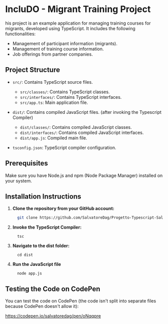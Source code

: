 # IncluDO - Migrant Training Project

his project is an example application for managing training courses for migrants, developed using TypeScript. It includes the following functionalities:

- Management of participant information (migrants).
- Management of training course information.
- Job offerings from partner companies.

## Project Structure

- `src/`: Contains TypeScript source files.

  - `src/classes/`: Contains TypeScript classes.
  - `src/interfaces/`: Contains TypeScript interfaces.
  - `src/app.ts`: Main application file.

- `dist/`: Contains compiled JavaScript files. (after invoking the Typescript Compiler)

  - `dist/classes/`: Contains compiled JavaScript classes.
  - `dist/interfaces/`: Contains compiled JavaScript interfaces.
  - `dist/app.js`: Compiled main file.

- `tsconfig.json`: TypeScript compiler configuration.

## Prerequisites

Make sure you have Node.js and npm (Node Package Manager) installed on your system.

## Installation Instructions

1. **Clone the repository from your GitHub account:**

   ```bash
     git clone https://github.com/SalvatoreDag/Progetto-Typescript-Salvatore-D-Agostino
   ```

2. **Invoke the TypeScript Compiler:**

   ```
     tsc
   ```

3. **Navigate to the dist folder:**

   ```
     cd dist
   ```

4. **Run the JavaScript file**

   ```
     node app.js
   ```

## Testing the Code on CodePen
 
You can test the code on CodePen (the code isn't split into separate files because CodePen doesn't allow it):

 https://codepen.io/salvatoredag/pen/oNqqpre